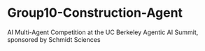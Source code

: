 # Group10-Construction-Agent
AI Multi-Agent Competition at the UC Berkeley Agentic AI Summit, sponsored by Schmidt Sciences

